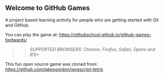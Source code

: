 ## Welcome to GitHub Games

A project based learning activity for people who are getting started with Git and GitHub.

You can play the game at: https://githubschool.github.io/github-games-tjedwards/

>> _*SUPPORTED BROWSERS*: Chrome, Firefox, Safari, Opera and IE9+_

This fun open source game was cloned from: https://github.com/jakesgordon/javascript-tetris
